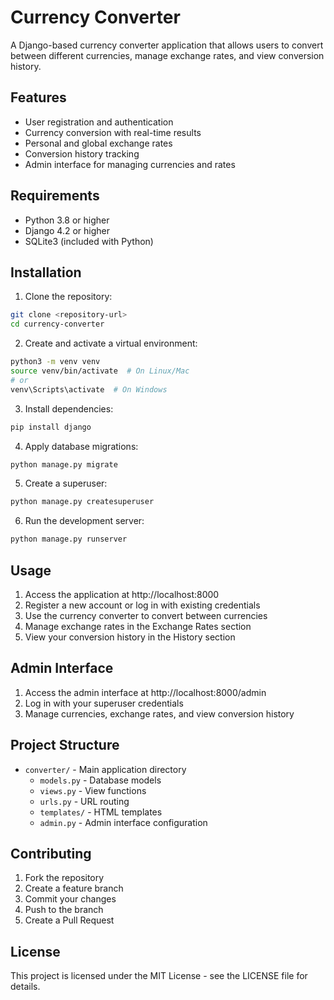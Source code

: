 # Currency Converter

A Django-based currency converter application that allows users to convert between different currencies, manage exchange rates, and view conversion history.

## Features

- User registration and authentication
- Currency conversion with real-time results
- Personal and global exchange rates
- Conversion history tracking
- Admin interface for managing currencies and rates

## Requirements

- Python 3.8 or higher
- Django 4.2 or higher
- SQLite3 (included with Python)

## Installation

1. Clone the repository:
```bash
git clone <repository-url>
cd currency-converter
```

2. Create and activate a virtual environment:
```bash
python3 -m venv venv
source venv/bin/activate  # On Linux/Mac
# or
venv\Scripts\activate  # On Windows
```

3. Install dependencies:
```bash
pip install django
```

4. Apply database migrations:
```bash
python manage.py migrate
```

5. Create a superuser:
```bash
python manage.py createsuperuser
```

6. Run the development server:
```bash
python manage.py runserver
```

## Usage

1. Access the application at http://localhost:8000
2. Register a new account or log in with existing credentials
3. Use the currency converter to convert between currencies
4. Manage exchange rates in the Exchange Rates section
5. View your conversion history in the History section

## Admin Interface

1. Access the admin interface at http://localhost:8000/admin
2. Log in with your superuser credentials
3. Manage currencies, exchange rates, and view conversion history

## Project Structure

- `converter/` - Main application directory
  - `models.py` - Database models
  - `views.py` - View functions
  - `urls.py` - URL routing
  - `templates/` - HTML templates
  - `admin.py` - Admin interface configuration

## Contributing

1. Fork the repository
2. Create a feature branch
3. Commit your changes
4. Push to the branch
5. Create a Pull Request

## License

This project is licensed under the MIT License - see the LICENSE file for details. 